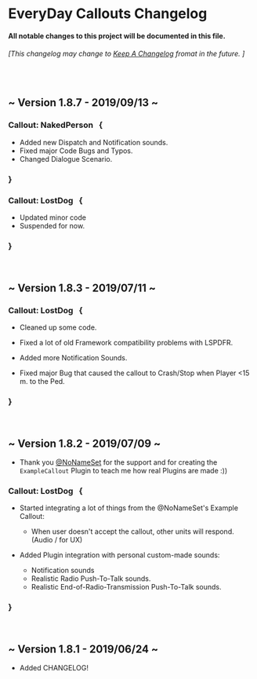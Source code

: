 # **EveryDay Callouts Changelog**




#### All notable changes to this project will be documented in this file.   
###### [This changelog may change to [Keep A Changelog](https://keepachangelog.com/en/1.0.0/) fromat in the future. ]

<br />


## ~ Version 1.8.7 - 2019/09/13 ~



### Callout: NakedPerson &nbsp; {
* Added new Dispatch and Notification sounds. 
* Fixed major Code Bugs and Typos.
* Changed Dialogue Scenario.   

### **}**

### Callout: LostDog &nbsp; {
* Updated minor code
* Suspended for now. 
### **}**

<br />



## ~ Version 1.8.3 - 2019/07/11 ~

### Callout: LostDog &nbsp; {

* Cleaned up some code.

* Fixed a lot of old Framework compatibility problems with LSPDFR.

* Added more Notification Sounds.

* Fixed major Bug that caused the callout to Crash/Stop when Player <15 m. to the Ped.

### **}**


<br /> 


## ~ Version 1.8.2 - 2019/07/09 ~

* Thank you [@NoNameSet](https://github.com/NoNameSet) for the support and for creating the `ExampleCallout` Plugin to teach me how real Plugins are made :))

### Callout: LostDog &nbsp; {

- Started integrating a lot of things from the @NoNameSet's Example Callout:
  - When user doesn't accept the callout, other units will respond. (Audio / for UX)
  
  
- Added Plugin integration with personal custom-made sounds: 
  - Notification sounds
  - Realistic Radio Push-To-Talk sounds.
  - Realistic End-of-Radio-Transmission Push-To-Talk sounds.

### **}**
<br /> 


## ~ Version 1.8.1 - 2019/06/24 ~

* Added CHANGELOG!



&nbsp;
